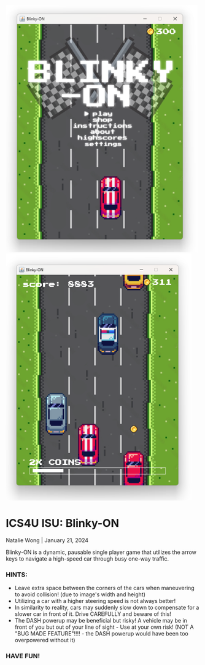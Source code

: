 <div>
  <img src="screenshots/menuSS.png" width="500">
  <img src="screenshots/ingameSS.png" width="485">
</div>

<h1>ICS4U ISU: Blinky-ON</h1>
Natalie Wong | January 21, 2024

Blinky-ON is a dynamic, pausable single player game that utilizes the
arrow keys to navigate a high-speed car through busy one-way traffic.

<h3>HINTS:</h3>

- Leave extra space between the corners of the cars when maneuvering to avoid
  collision! (due to image's width and height)
- Utilizing a car with a higher steering speed is not always better!
- In similarity to reality, cars may suddenly slow down to compensate for
  a slower car in front of it. Drive CAREFULLY and beware of this!
- The DASH powerup may be beneficial but risky!
  A vehicle may be in front of you but out of your line of sight - Use at your own risk!
  (NOT A "BUG MADE FEATURE"!!!! - the DASH powerup would have been too overpowered without it)

<h3>HAVE FUN!</h3>

